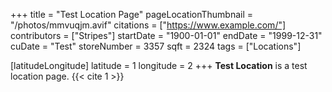 +++
title = "Test Location Page"
pageLocationThumbnail = "/photos/mmvuqjm.avif"
citations = ["https://www.example.com/"]
contributors = ["Stripes"]
startDate = "1900-01-01"
endDate = "1999-12-31"
cuDate = "Test"
storeNumber = 3357
sqft = 2324
tags = ["Locations"]

[latitudeLongitude]
latitude = 1
longitude = 2
+++
**Test Location** is a test location page. {{< cite 1 >}}
